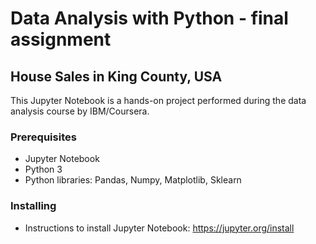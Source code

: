 # Data Analysis with Python - final assignment

## House Sales in King County, USA

This Jupyter Notebook is a hands-on project performed during the data analysis course by IBM/Coursera.

### Prerequisites
- Jupyter Notebook
- Python 3
- Python libraries: Pandas, Numpy, Matplotlib, Sklearn

### Installing
- Instructions to install Jupyter Notebook: https://jupyter.org/install

